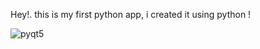 Hey!.
this is my first python app, i created it using python !

![pyqt5](https://github.com/Dary14/pyqt5_app/assets/112587675/ddf2f286-896a-463a-a7d9-d9eda72e6ebe)
